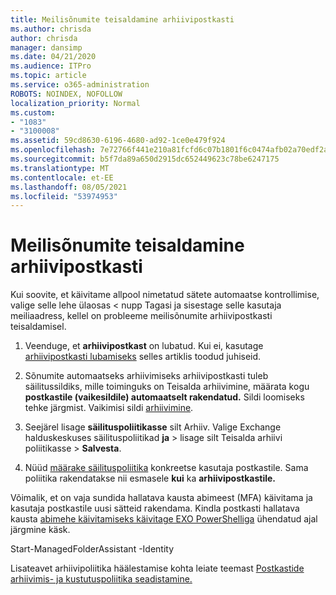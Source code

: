 ```yaml
---
title: Meilisõnumite teisaldamine arhiivipostkasti
ms.author: chrisda
author: chrisda
manager: dansimp
ms.date: 04/21/2020
ms.audience: ITPro
ms.topic: article
ms.service: o365-administration
ROBOTS: NOINDEX, NOFOLLOW
localization_priority: Normal
ms.custom:
- "1083"
- "3100008"
ms.assetid: 59cd8630-6196-4680-ad92-1ce0e479f924
ms.openlocfilehash: 7e72766f441e210a81fcfd6c07b1801f6c0474afb02a70edf2ad8dbb571f3d2a
ms.sourcegitcommit: b5f7da89a650d2915dc652449623c78be6247175
ms.translationtype: MT
ms.contentlocale: et-EE
ms.lasthandoff: 08/05/2021
ms.locfileid: "53974953"
---
```

# <a name="move-email-to-the-archive-mailbox"></a>Meilisõnumite teisaldamine arhiivipostkasti

Kui soovite, et käivitame allpool nimetatud sätete automaatse kontrollimise, valige selle lehe ülaosas < nupp Tagasi ja sisestage selle kasutaja meiliaadress, kellel on probleeme meilisõnumite arhiivipostkasti teisaldamisel.

1. Veenduge, et **arhiivipostkast** on lubatud. Kui ei, kasutage [arhiivipostkasti lubamiseks](https://docs.microsoft.com/microsoft-365/compliance/enable-archive-mailboxes) selles artiklis toodud juhiseid.

2. Sõnumite automaatseks arhiivimiseks arhiivipostkasti tuleb  säilitussildiks, mille toiminguks on Teisalda arhiivimine, määrata kogu **postkastile (vaikesildile) automaatselt rakendatud.** Sildi loomiseks tehke järgmist. Vaikimisi sildi [arhiivimine](https://docs.microsoft.com/microsoft-365/compliance/set-up-an-archive-and-deletion-policy-for-mailboxes#create-a-custom-archive-default-policy-tag).

3. Seejärel lisage **säilituspoliitikasse** silt Arhiiv. Valige Exchange halduskeskuses säilituspoliitikad **ja** > lisage  silt Teisalda arhiivi poliitikasse > **Salvesta**.

4. Nüüd [määrake säilituspoliitika](https://docs.microsoft.com/exchange/security-and-compliance/messaging-records-management/apply-retention-policy) konkreetse kasutaja postkastile. Sama poliitika rakendatakse nii esmasele **kui** ka **arhiivipostkastile.**

Võimalik, et on vaja sundida hallatava kausta abimeest (MFA) käivitama ja kasutaja postkastile uusi sätteid rakendama. Kindla postkasti hallatava kausta [abimehe käivitamiseks käivitage EXO PowerShelliga](https://docs.microsoft.com/powershell/exchange/exchange-online/connect-to-exchange-online-powershell/connect-to-exchange-online-powershell?view=exchange-ps) ühendatud ajal järgmine käsk.
  
Start-ManagedFolderAssistant -Identity <name of the mailbox>

Lisateavet arhiivipoliitika häälestamise kohta leiate teemast [Postkastide arhiivimis- ja kustutuspoliitika seadistamine.](https://docs.microsoft.com/microsoft-365/compliance/set-up-an-archive-and-deletion-policy-for-mailboxes#step-1-enable-archive-mailboxes-for-users)
  